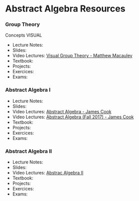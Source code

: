 # Abstract Algebra Resources

### Group Theory

 Concepts VISUAL

- Lecture Notes:
- Slides:
- Video Lectures: [Visual Group Theory - Matthew Macauley](https://www.youtube.com/playlist?list=PLwV-9DG53NDxU337smpTwm6sef4x-SCLv)
- Textbook:
- Projects:
- Exercices:
- Exams:

### Abstract Algebra I

- Lecture Notes:
- Slides:
- Video Lectures: [Abstract Algebra - James Cook](https://www.youtube.com/playlist?list=PLBY4G2o7DhF2pIRNFMW4jIpd_Ek1N3Tt9)
- Video Lectures: [Abstract Algebra (Fall 2017) - James Cook](https://www.youtube.com/playlist?list=PLBY4G2o7DhF2pIRNFMW4jIpd_Ek1N3Tt9)
- Textbook:
- Projects:
- Exercices:
- Exams:

### Abstract Algebra II

- Lecture Notes:
- Slides:
- Video Lectures: [Abstrac Algebra II](https://www.youtube.com/playlist?list=PLBY4G2o7DhF3yvl74tXVgdwukieahxRhG)
- Textbook:
- Projects:
- Exercices:
- Exams:

